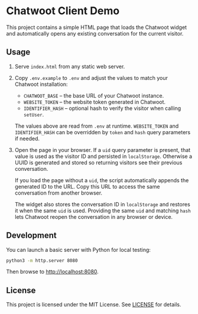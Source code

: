 # Chatwoot Client Demo

This project contains a simple HTML page that loads the Chatwoot widget and automatically opens any existing conversation for the current visitor.

## Usage

1. Serve `index.html` from any static web server.
2. Copy `.env.example` to `.env` and adjust the values to match your Chatwoot installation:
   - `CHATWOOT_BASE` – the base URL of your Chatwoot instance.
   - `WEBSITE_TOKEN` – the website token generated in Chatwoot.
   - `IDENTIFIER_HASH` – optional hash to verify the visitor when calling `setUser`.

   The values above are read from `.env` at runtime. `WEBSITE_TOKEN` and `IDENTIFIER_HASH` can be overridden by `token` and `hash` query parameters if needed.
3. Open the page in your browser. If a `uid` query parameter is present, that value is used as the visitor ID and persisted in `localStorage`. Otherwise a UUID is generated and stored so returning visitors see their previous conversation.

   If you load the page without a `uid`, the script automatically appends the generated ID to the URL. Copy this URL to access the same conversation from another browser.

   The widget also stores the conversation ID in `localStorage` and restores it when the same `uid` is used. Providing the same `uid` and matching `hash` lets Chatwoot reopen the conversation in any browser or device.

## Development

You can launch a basic server with Python for local testing:

```bash
python3 -m http.server 8080
```

Then browse to <http://localhost:8080>.

## License

This project is licensed under the MIT License. See [LICENSE](LICENSE) for details.
